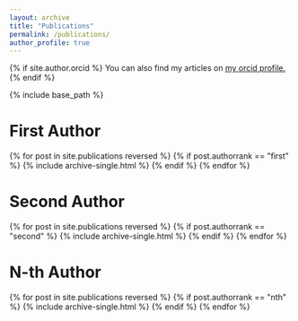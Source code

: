 ```yaml
---
layout: archive
title: "Publications"
permalink: /publications/
author_profile: true
---
```


{% if site.author.orcid %}
  You can also find my articles on <u><a href="{{site.author.orcid}}">my orcid profile</a>.</u>
{% endif %}


{% include base_path %}

First Author
====
{% for post in site.publications reversed %}
    {% if post.authorrank == "first" %}
      {% include archive-single.html %}
    {% endif %}
{% endfor %}

Second Author
====
{% for post in site.publications reversed %}
    {% if post.authorrank == "second" %}
      {% include archive-single.html %}
    {% endif %}
{% endfor %}


N-th Author
====
{% for post in site.publications reversed %}
    {% if post.authorrank == "nth" %}
      {% include archive-single.html %}
    {% endif %}
{% endfor %}

